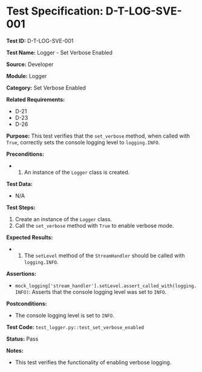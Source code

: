 # Test Specification: D-T-LOG-SVE-001

**Test ID:** D-T-LOG-SVE-001

**Test Name:** Logger - Set Verbose Enabled

**Source:** Developer

**Module:** Logger

**Category:** Set Verbose Enabled

**Related Requirements:**

*   D-21
*   D-23
*   D-26

**Purpose:**
This test verifies that the `set_verbose` method, when called with `True`, correctly sets the console logging level to `logging.INFO`.

**Preconditions:**

*   1) An instance of the `Logger` class is created.

**Test Data:**

*   N/A

**Test Steps:**

1.  Create an instance of the `Logger` class.
2.  Call the `set_verbose` method with `True` to enable verbose mode.

**Expected Results:**

*   1) The `setLevel` method of the `StreamHandler` should be called with `logging.INFO`.

**Assertions:**

*   `mock_logging['stream_handler'].setLevel.assert_called_with(logging.INFO)`: Asserts that the console logging level was set to `INFO`.

**Postconditions:**

*   The console logging level is set to `INFO`.

**Test Code:** `test_logger.py::test_set_verbose_enabled`

**Status:** Pass

**Notes:**

*   This test verifies the functionality of enabling verbose logging.

